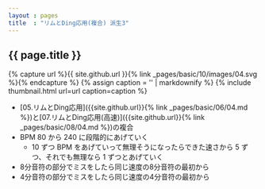 ```yaml
---
layout : pages
title  : "リムとDing応用(複合) 派生3"
---
```


## {{ page.title }}

{% capture url %}{{ site.github.url }}{% link _pages/basic/10/images/04.svg %}{% endcapture %}
{% assign caption = '' | markdownify %}
{% include thumbnail.html url=url caption=caption %}

* [05.リムとDing応用]({{site.github.url}}{% link _pages/basic/06/04.md %})と[07.リムとDing応用(高速)]({{site.github.url}}{% link _pages/basic/08/04.md %})の複合
* BPM 80 から 240 に段階的にあげていく
  * 10 ずつ BPM をあげていって無理そうになったらできた速さから 5 ずつ、それでも無理なら 1 ずつとあげていく
* 8分音符の部分でミスをしたら同じ速度の8分音符の最初から
* 4分音符の部分でミスをしたら同じ速度の4分音符の最初から